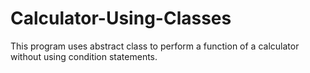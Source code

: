 # Calculator-Using-Classes
This program uses abstract class to perform a function of a calculator without using condition statements. 
